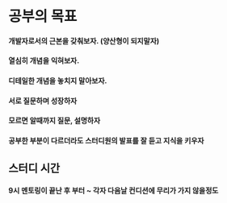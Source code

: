 # 공부의 목표

#### 개발자로서의 근본을 갖춰보자. (양산형이 되지말자)
#### 열심히 개념을 익혀보자.
#### 디테일한 개념을 놓치지 말아보자.
#### 서로 질문하며 성장하자
#### 모르면 알때까지 질문, 설명하자
#### 공부한 부분이 다르더라도 스터디원의 발표를 잘 듣고 지식을 키우자

## 스터디 시간
#### 9시 멘토링이 끝난 후 부터 ~ 각자 다음날 컨디션에 무리가 가지 않을정도
